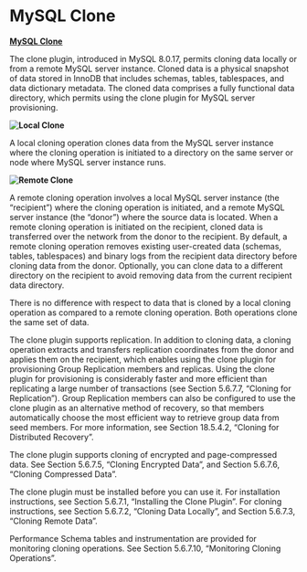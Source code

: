 # MySQL Clone

**[MySQL Clone](https://dev.mysql.com/doc/refman/8.0/en/clone-plugin.html)**

The clone plugin, introduced in MySQL 8.0.17, permits cloning data locally or from a remote MySQL server instance. Cloned data is a physical snapshot of data stored in InnoDB that includes schemas, tables, tablespaces, and data dictionary metadata. The cloned data comprises a fully functional data directory, which permits using the clone plugin for MySQL server provisioning.

**![Local Clone](https://dev.mysql.com/doc/refman/8.0/en/images/clone-local.png)**

A local cloning operation clones data from the MySQL server instance where the cloning operation is initiated to a directory on the same server or node where MySQL server instance runs.

**![Remote Clone](https://dev.mysql.com/doc/refman/8.0/en/images/clone-remote.png)**

A remote cloning operation involves a local MySQL server instance (the “recipient”) where the cloning operation is initiated, and a remote MySQL server instance (the “donor”) where the source data is located. When a remote cloning operation is initiated on the recipient, cloned data is transferred over the network from the donor to the recipient. By default, a remote cloning operation removes existing user-created data (schemas, tables, tablespaces) and binary logs from the recipient data directory before cloning data from the donor. Optionally, you can clone data to a different directory on the recipient to avoid removing data from the current recipient data directory.

There is no difference with respect to data that is cloned by a local cloning operation as compared to a remote cloning operation. Both operations clone the same set of data.

The clone plugin supports replication. In addition to cloning data, a cloning operation extracts and transfers replication coordinates from the donor and applies them on the recipient, which enables using the clone plugin for provisioning Group Replication members and replicas. Using the clone plugin for provisioning is considerably faster and more efficient than replicating a large number of transactions (see Section 5.6.7.7, “Cloning for Replication”). Group Replication members can also be configured to use the clone plugin as an alternative method of recovery, so that members automatically choose the most efficient way to retrieve group data from seed members. For more information, see Section 18.5.4.2, “Cloning for Distributed Recovery”.

The clone plugin supports cloning of encrypted and page-compressed data. See Section 5.6.7.5, “Cloning Encrypted Data”, and Section 5.6.7.6, “Cloning Compressed Data”.

The clone plugin must be installed before you can use it. For installation instructions, see Section 5.6.7.1, “Installing the Clone Plugin”. For cloning instructions, see Section 5.6.7.2, “Cloning Data Locally”, and Section 5.6.7.3, “Cloning Remote Data”.

Performance Schema tables and instrumentation are provided for monitoring cloning operations. See Section 5.6.7.10, “Monitoring Cloning Operations”.

